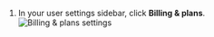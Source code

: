 1. In your user settings sidebar, click **Billing & plans**.
   ![Billing & plans settings](/assets/images/help/settings/settings-sidebar-billing-plans.png)
